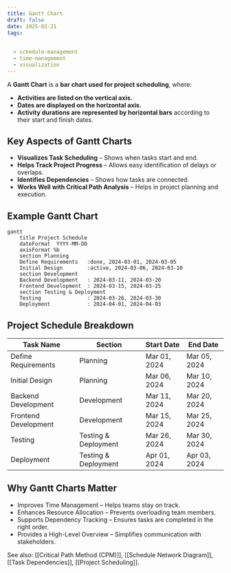 ```yaml
---
title: Gantt Chart
draft: false
date: 2025-03-21
tags:
  
  
  - schedule-management
  - time-management
  - visualization
---
```


A **Gantt Chart** is a **bar chart used for project scheduling**, where:
- **Activities are listed on the vertical axis.**
- **Dates are displayed on the horizontal axis.**
- **Activity durations are represented by horizontal bars** according to their start and finish dates.

## **Key Aspects of Gantt Charts**
- **Visualizes Task Scheduling** – Shows when tasks start and end.
- **Helps Track Project Progress** – Allows easy identification of delays or overlaps.
- **Identifies Dependencies** – Shows how tasks are connected.
- **Works Well with Critical Path Analysis** – Helps in project planning and execution.

## **Example Gantt Chart**
```mermaid
gantt
    title Project Schedule
    dateFormat  YYYY-MM-DD
    axisFormat %b
    section Planning
    Define Requirements   :done, 2024-03-01, 2024-03-05
    Initial Design        :active, 2024-03-06, 2024-03-10
    section Development
    Backend Development   : 2024-03-11, 2024-03-20
    Frontend Development  : 2024-03-15, 2024-03-25
    section Testing & Deployment
    Testing               : 2024-03-26, 2024-03-30
    Deployment            : 2024-04-01, 2024-04-03
```

## **Project Schedule Breakdown**

| **Task Name**            | **Section**               | **Start Date** | **End Date** |
|-------------------------|--------------------------|--------------|------------|
| Define Requirements     | Planning                 | Mar 01, 2024 | Mar 05, 2024 |
| Initial Design          | Planning                 | Mar 06, 2024 | Mar 10, 2024 |
| Backend Development     | Development              | Mar 11, 2024 | Mar 20, 2024 |
| Frontend Development    | Development              | Mar 15, 2024 | Mar 25, 2024 |
| Testing                | Testing & Deployment     | Mar 26, 2024 | Mar 30, 2024 |
| Deployment             | Testing & Deployment     | Apr 01, 2024 | Apr 03, 2024 |

## Why Gantt Charts Matter

- Improves Time Management – Helps teams stay on track.
- Enhances Resource Allocation – Prevents overloading team members.
- Supports Dependency Tracking – Ensures tasks are completed in the right order.
- Provides a High-Level Overview – Simplifies communication with stakeholders.

See also: [[Critical Path Method (CPM)]], [[Schedule Network Diagram]], [[Task Dependencies]], [[Project Scheduling]].